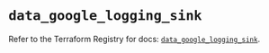 # `data_google_logging_sink`

Refer to the Terraform Registry for docs: [`data_google_logging_sink`](https://registry.terraform.io/providers/hashicorp/google/6.12.0/docs/data-sources/logging_sink).
